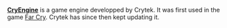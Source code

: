 [**CryEngine**](https://www.cryengine.com/) is a game engine developped by Crytek. It was first used in the game [Far Cry](https://steamdb.info/app/13520/). Crytek has since then kept updating it.